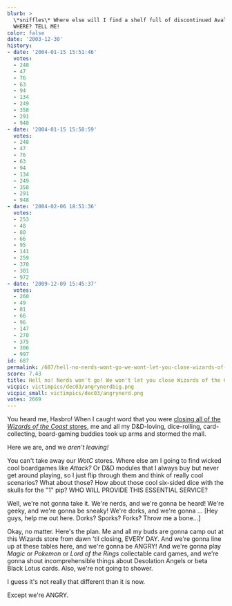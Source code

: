 ```yaml
---
blurb: >
  \*sniffles\* Where else will I find a shelf full of discontinued Avalon Hill games?
  WHERE? TELL ME!
color: false
date: '2003-12-30'
history:
- date: '2004-01-15 15:51:46'
  votes:
  - 248
  - 47
  - 76
  - 63
  - 94
  - 134
  - 249
  - 358
  - 291
  - 948
- date: '2004-01-15 15:58:59'
  votes:
  - 248
  - 47
  - 76
  - 63
  - 94
  - 134
  - 249
  - 358
  - 291
  - 948
- date: '2004-02-06 18:51:36'
  votes:
  - 253
  - 48
  - 80
  - 66
  - 95
  - 141
  - 259
  - 370
  - 301
  - 972
- date: '2009-12-09 15:45:37'
  votes:
  - 260
  - 49
  - 81
  - 66
  - 96
  - 147
  - 270
  - 375
  - 306
  - 997
id: 687
permalink: /687/hell-no-nerds-wont-go-we-wont-let-you-close-wizards-of-the-coast/
score: 7.43
title: Hell no! Nerds won't go! We won't let you close Wizards of the Coast!
vicpic: victimpics/dec03/angrynerdbig.png
vicpic_small: victimpics/dec03/angrynerd.png
votes: 2669
---
```


You heard me, Hasbro! When I caught word that you were [closing all of
the *Wizards of the Coast*
stores](https://web.archive.org/web/20031230000000/http://www.tribnet.com/entertainment/story/4565058p-4537928c.html),
me and all my D&D-loving, dice-rolling, card-collecting, board-gaming
buddies took up arms and stormed the mall.

Here we are, and we *aren't leaving!*

You can't take away our *WotC* stores. Where else am I going to find
wicked cool boardgames like *Attack?* Or D&D modules that I always buy
but never get around playing, so I just flip through them and think of
really cool scenarios? What about those? How about those cool six-sided
dice with the skulls for the "1" pip? WHO WILL PROVIDE THIS ESSENTIAL
SERVICE?

Well, we're not gonna take it. We're nerds, and we're gonna be heard!
We're geeky, and we're gonna be sneaky! We're dorks, and we're gonna ...
\[Hey guys, help me out here. Dorks? Sporks? Forks? Throw me a bone...\]

Okay, no matter. Here's the plan. Me and all my buds are gonna camp out
at this Wizards store from dawn 'til closing, EVERY DAY. And we're gonna
line up at these tables here, and we're gonna be ANGRY! And we're gonna
play *Magic* or *Pokemon* or *Lord of the Rings* collectable card games,
and we're gonna shout incomprehensible things about Desolation Angels or
beta Black Lotus cards. Also, we're not going to shower.

I guess it's not really that different than it is now.

Except we're ANGRY.